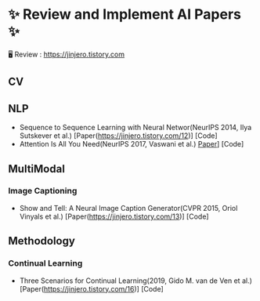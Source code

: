 # ✨ **Review and Implement AI Papers** ✨
🖥️ Review : https://jinjero.tistory.com

## CV

## NLP
- Sequence to Sequence Learning with Neural Networ(NeurIPS 2014, Ilya Sutskever et al.) [Paper(https://jinjero.tistory.com/12)] [Code]
- Attention Is All You Need(NeurIPS 2017, Vaswani et al.) [Paper](https://jinjero.tistory.com/15)] [Code]

## MultiModal
### Image Captioning
- Show and Tell: A Neural Image Caption Generator(CVPR 2015, Oriol Vinyals et al.) [Paper(https://jinjero.tistory.com/13)] [Code]

## Methodology
### Continual Learning
- Three Scenarios for Continual Learning(2019, Gido M. van de Ven et al.) [Paper(https://jinjero.tistory.com/16)] [Code]
